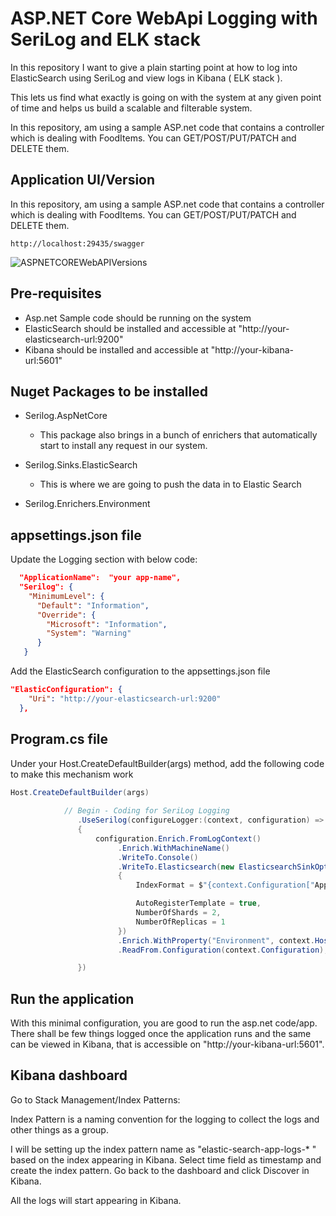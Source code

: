 # ASP.NET Core WebApi Logging with SeriLog and ELK stack

In this repository I want to give a plain starting point at how to log into ElasticSearch using SeriLog and view logs in Kibana ( ELK stack ).

This lets us find what exactly is going on with the system at any given point of time and helps us build a scalable and filterable system.  

In this repository, am using a sample ASP.net code that contains a controller which is dealing with FoodItems. You can GET/POST/PUT/PATCH and DELETE them.   

## Application UI/Version

In this repository, am using a sample ASP.net code that contains a controller which is dealing with FoodItems. You can GET/POST/PUT/PATCH and DELETE them.   

``` http://localhost:29435/swagger ```

![ASPNETCOREWebAPIVersions](./.github/versions.jpg)


## Pre-requisites

- Asp.net Sample code should be running on the system
- ElasticSearch should be installed and accessible at "http://your-elasticsearch-url:9200"
- Kibana should be installed and accessible at "http://your-kibana-url:5601"


## Nuget Packages to be installed

- Serilog.AspNetCore
  - This package also brings in a bunch of enrichers that automatically start to install any request in our system.

- Serilog.Sinks.ElasticSearch
  - This is where we are going to push the data in to Elastic Search

- Serilog.Enrichers.Environment


## appsettings.json file

Update the Logging section with below code:

```json
  "ApplicationName":  "your app-name",
  "Serilog": {
    "MinimumLevel": {
      "Default": "Information",
      "Override": {
        "Microsoft": "Information",
        "System": "Warning"
      }
   }
```

Add the ElasticSearch configuration to the appsettings.json file

```json
"ElasticConfiguration": {
    "Uri": "http://your-elasticsearch-url:9200"
  },
```

## Program.cs file

Under your Host.CreateDefaultBuilder(args) method, add the following code to make this mechanism work

```C#
Host.CreateDefaultBuilder(args)
               
            // Begin - Coding for SeriLog Logging
               .UseSerilog(configureLogger:(context, configuration) => 
               {
                   configuration.Enrich.FromLogContext()
                        .Enrich.WithMachineName()                
                        .WriteTo.Console()
                        .WriteTo.Elasticsearch(new ElasticsearchSinkOptions(new Uri(context.Configuration["ElasticConfiguration:Uri"]))
                        {
                            IndexFormat = $"{context.Configuration["ApplicationName"]}-logs-{context.HostingEnvironment.EnvironmentName?.ToLower().Replace(".", "-")}-{DateTime.UtcNow:yyyy-MM}",

                            AutoRegisterTemplate = true,
                            NumberOfShards = 2,
                            NumberOfReplicas = 1
                        })
                        .Enrich.WithProperty("Environment", context.HostingEnvironment.EnvironmentName)
                        .ReadFrom.Configuration(context.Configuration);

               })
```


## Run the application

With this minimal configuration, you are good to run the asp.net code/app. There shall be few things logged once the application runs and the same can be viewed in Kibana, that is accessible on "http://your-kibana-url:5601".   

## Kibana dashboard

Go to Stack Management/Index Patterns: 

Index Pattern is a naming convention for the logging to collect the logs and other things as a group.

I will be setting up the index pattern name as "elastic-search-app-logs-* " based on the index appearing in Kibana. Select time field as timestamp and create the index pattern. 
Go back to the dashboard and click Discover in Kibana. 

All the logs will start appearing in Kibana.  

